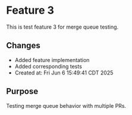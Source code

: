 # Feature 3

This is test feature 3 for merge queue testing.

## Changes
- Added feature implementation
- Added corresponding tests
- Created at: Fri Jun  6 15:49:41 CDT 2025

## Purpose
Testing merge queue behavior with multiple PRs.
